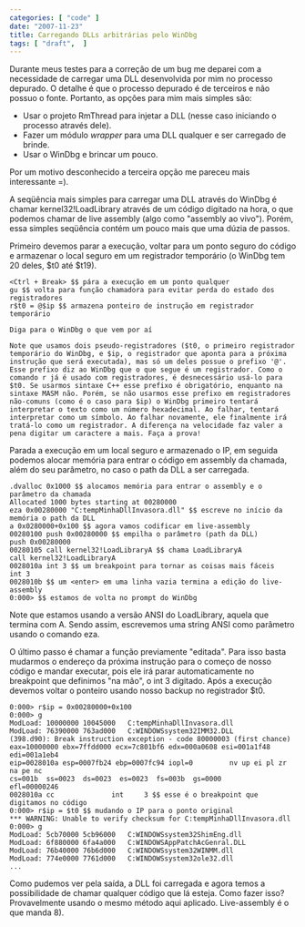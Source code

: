 ```yaml
---
categories: [ "code" ]
date: "2007-11-23"
title: Carregando DLLs arbitrárias pelo WinDbg
tags: [ "draft",  ]
---
```

Durante meus testes para a correção de um bug me deparei com a necessidade de carregar uma DLL desenvolvida por mim no processo depurado. O detalhe é que o processo depurado é de terceiros e não possuo o fonte. Portanto, as opções para mim mais simples são:

	
  * Usar o projeto RmThread para injetar a DLL (nesse caso iniciando o processo através dele).
  * Fazer um módulo _wrapper_ para uma DLL qualquer e ser carregado de brinde.
  * Usar o WinDbg e brincar um pouco.

Por um motivo desconhecido a terceira opção me pareceu mais interessante =).

A seqüência mais simples para carregar uma DLL através do WinDbg é chamar kernel32!LoadLibrary através de um código digitado na hora, o que podemos chamar de live assembly (algo como "assembly ao vivo"). Porém, essa simples seqüência contém um pouco mais que uma dúzia de passos.

Primeiro devemos parar a execução, voltar para um ponto seguro do código e armazenar o local seguro em um registrador temporário (o WinDbg tem 20 deles, $t0 até $t19).

    <Ctrl + Break> $$ pára a execução em um ponto qualquer
    gu $$ volta para função chamadora para evitar perda do estado dos registradores
    r$t0 = @$ip $$ armazena ponteiro de instrução em registrador temporário

    Diga para o WinDbg o que vem por aí
    
    Note que usamos dois pseudo-registradores ($t0, o primeiro registrador temporário do WinDbg, e $ip, o registrador que aponta para a próxima instrução que será executada), mas só um deles possue o prefixo '@'. Esse prefixo diz ao WinDbg que o que segue é um registrador. Como o comando r já é usado com registradores, é desnecessário usá-lo para $t0. Se usarmos sintaxe C++ esse prefixo é obrigatório, enquanto na sintaxe MASM não. Porém, se não usarmos esse prefixo em registradores não-comuns (como é o caso para $ip) o WinDbg primeiro tentará interpretar o texto como um número hexadecimal. Ao falhar, tentará interpretar como um símbolo. Ao falhar novamente, ele finalmente irá tratá-lo como um registrador. A diferença na velocidade faz valer a pena digitar um caractere a mais. Faça a prova!


Parada a execução em um local seguro e armazenado o IP, em seguida podemos alocar memória para entrar o código em assembly da chamada, além do seu parâmetro, no caso o path da DLL a ser carregada.

    
    .dvalloc 0x1000 $$ alocamos memória para entrar o assembly e o parâmetro da chamada
    Allocated 1000 bytes starting at 00280000
    eza 0x00280000 "C:tempMinhaDllInvasora.dll" $$ escreve no início da memória o path da DLL
    a 0x0280000+0x100 $$ agora vamos codificar em live-assembly
    00280100 push 0x00280000 $$ empilha o parâmetro (path da DLL)
    push 0x00280000
    00280105 call kernel32!LoadLibraryA $$ chama LoadLibraryA
    call kernel32!LoadLibraryA
    0028010a int 3 $$ um breakpoint para tornar as coisas mais fáceis
    int 3
    0028010b $$ um <enter> em uma linha vazia termina a edição do live-assembly
    0:000> $$ estamos de volta no prompt do WinDbg

Note que estamos usando a versão ANSI do LoadLibrary, aquela que termina com A. Sendo assim, escrevemos uma string ANSI como parâmetro usando o comando eza.


O último passo é chamar a função previamente "editada". Para isso basta mudarmos o endereço da próxima instrução para o começo de nosso código e mandar executar, pois ele irá parar automaticamente no breakpoint que definimos "na mão", o int 3 digitado. Após a execução devemos voltar o ponteiro usando nosso backup no registrador $t0.

    
    0:000> r$ip = 0x00280000+0x100
    0:000> g
    ModLoad: 10000000 10045000   C:tempMinhaDllInvasora.dll
    ModLoad: 76390000 763ad000   C:WINDOWSsystem32IMM32.DLL
    (398.d90): Break instruction exception - code 80000003 (first chance)
    eax=10000000 ebx=7ffdd000 ecx=7c801bf6 edx=000a0608 esi=001a1f48 edi=001a1eb4
    eip=0028010a esp=0007fb24 ebp=0007fc94 iopl=0         nv up ei pl zr na pe nc
    cs=001b  ss=0023  ds=0023  es=0023  fs=003b  gs=0000             efl=00000246
    0028010a cc              int     3 $$ esse é o breakpoint que digitamos no código
    0:000> r$ip = $t0 $$ mudando o IP para o ponto original
    *** WARNING: Unable to verify checksum for C:tempMinhaDllInvasora.dll
    0:000> g
    ModLoad: 5cb70000 5cb96000   C:WINDOWSsystem32ShimEng.dll
    ModLoad: 6f880000 6fa4a000   C:WINDOWSAppPatchAcGenral.DLL
    ModLoad: 76b40000 76b6d000   C:WINDOWSsystem32WINMM.dll
    ModLoad: 774e0000 7761d000   C:WINDOWSsystem32ole32.dll
    ...

Como pudemos ver pela saída, a DLL foi carregada e agora temos a possibilidade de chamar qualquer código que lá esteja. Como fazer isso? Provavelmente usando o mesmo método aqui aplicado. Live-assembly é o que manda 8).
